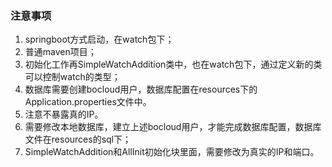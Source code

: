 ### 注意事项
1. springboot方式启动，在watch包下；
2. 普通maven项目；
3. 初始化工作再SimpleWatchAddition类中，也在watch包下，通过定义新的类可以控制watch的类型；
4. 数据库需要创建bocloud用户，数据库配置在resources下的Application.properties文件中。
5. 注意不暴露真的IP。
6. 需要修改本地数据库，建立上述bocloud用户，才能完成数据库配置，数据库文件在resources的sql下；
7. SimpleWatchAddition和AllInit初始化块里面，需要修改为真实的IP和端口。